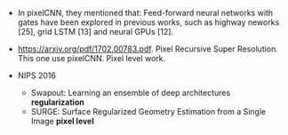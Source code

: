 * In pixelCNN, they mentioned that: Feed-forward neural networks with gates have been
explored in previous works, such as highway neworks [25], grid LSTM [13] and neural GPUs [12].
* https://arxiv.org/pdf/1702.00783.pdf. Pixel Recursive Super Resolution. This one use pixelCNN. Pixel level work.
    
* NIPS 2016
    * Swapout: Learning an ensemble of deep architectures **regularization**
    * SURGE: Surface Regularized Geometry Estimation from a Single Image **pixel level**
